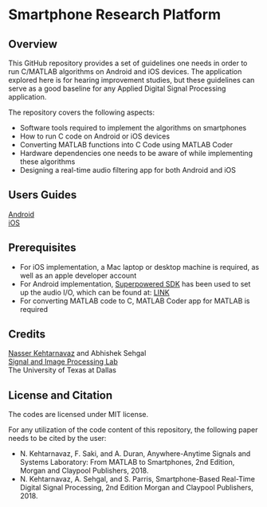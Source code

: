 # Smartphone Research Platform

## Overview

This GitHub repository provides a set of guidelines one needs in order to run C/MATLAB algorithms on Android and iOS devices. The application explored here is for hearing improvement studies, but these guidelines can serve as a good baseline for any Applied Digital Signal Processing application.

The repository covers the following aspects:
* Software tools required to implement the algorithms on smartphones
* How to run C code on Android or iOS devices
* Converting MATLAB functions into C Code using MATLAB Coder
* Hardware dependencies one needs to be aware of while implementing these algorithms
* Designing a real-time audio filtering app for both Android and iOS

## Users Guides

[Android](UsersGuide-SmartphoneResearchPlatform-Android.pdf)<br>
[iOS](UsersGuide-SmartphoneResearchPlatform-iOS.pdf)

## Prerequisites

- For iOS implementation, a Mac laptop or desktop machine is required, as well as an apple developer account
- For Android implementation, [Superpowered SDK](https://superpowered.com) has been used to set up the audio I/O, which can be found at: [LINK](https://github.com/superpoweredSDK/Low-Latency-Android-iOS-Linux-Windows-tvOS-macOS-Interactive-Audio-Platform)
- For converting MATLAB code to C, MATLAB Coder app for MATLAB is required

## Credits

[Nasser Kehtarnavaz](http://www.utdallas.edu/~kehtar/) and Abhishek Sehgal<br>
[Signal and Image Processing Lab](http://www.utdallas.edu/~kehtar/SIP/index.htm)<br>
The University of Texas at Dallas<br>

## License and Citation
The codes are licensed under MIT license.

For any utilization of the code content of this repository, the following paper needs to be cited by the user:

- N. Kehtarnavaz, F. Saki, and A. Duran, Anywhere-Anytime Signals and Systems Laboratory: From MATLAB
to Smartphones, 2nd Edition, Morgan and Claypool Publishers, 2018.
- N. Kehtarnavaz, A. Sehgal, and S. Parris, Smartphone-Based Real-Time Digital Signal Processing, 2nd Edition
Morgan and Claypool Publishers, 2018.
